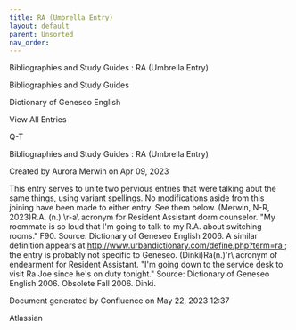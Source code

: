 ```yaml
---
title: RA (Umbrella Entry)
layout: default
parent: Unsorted
nav_order:
---
```


Bibliographies and Study Guides : RA (Umbrella Entry)

Bibliographies and Study Guides

Dictionary of Geneseo English

View All Entries

Q-T

Bibliographies and Study Guides : RA (Umbrella Entry)

Created by  Aurora Merwin on Apr 09, 2023

This entry serves to unite two pervious entries that were talking abut the same things, using variant spellings. No modifications aside from this joining have been made to either entry. See them below. (Merwin, N-R, 2023)R.A. (n.) \r-a\ acronym for Resident Assistant dorm counselor. &quot;My roommate is so loud that I'm going to talk to my R.A. about switching rooms.&quot; F90. Source: Dictionary of Geneseo English 2006. A similar definition appears at http://www.urbandictionary.com/define.php?term=ra ; the entry is probably not specific to Geneseo. (Dinki)Ra(n.)\'r\ acronym of endearment for Resident Assistant. &quot;I'm going down to the service desk to visit Ra Joe since he's on duty tonight.&quot; Source: Dictionary of Geneseo English 2006. Obsolete Fall 2006. Dinki.

Document generated by Confluence on May 22, 2023 12:37

Atlassian
